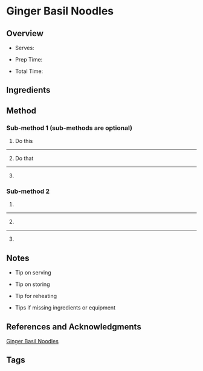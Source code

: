 # Ginger Basil Noodles

## Overview

- Serves:

- Prep Time:

- Total Time:

## Ingredients



## Method

### Sub-method 1 (sub-methods are optional)

1. Do this
---
2. Do that
---
3.

### Sub-method 2

1.
---
2.
---
3.

## Notes

- Tip on serving

- Tip on storing

- Tip for reheating

- Tips if missing ingredients or equipment

## References and Acknowledgments

[Ginger Basil Noodles](https://www.reddit.com/r/GifRecipes/comments/f78uf2/ginger_basil_noodles/)

## Tags


